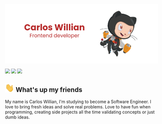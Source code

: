 <p align="center">
  <a href="#">
    <img src="https://github.com/CarlosWillian/CarlosWillian/blob/main/carlos-willian.png" alt="cover" title="Carlos Willian" border="0">
  </a>
</p>

<a href="https://www.linkedin.com/in/carlooswillian/"><img src="https://img.shields.io/badge/linkedin-0077B5.svg?style=for-the-badge&logo=linkedin&logoColor=white"></a>
<a href="https://www.instagram.com/carlooswillian/"><img src="https://img.shields.io/badge/instagram-E4405F.svg?style=for-the-badge&logo=instagram&logoColor=white"></a>
<a href="mailto:carlodwillian@gmail.com"><img src="https://img.shields.io/badge/e‑mail-D14836.svg?style=for-the-badge&logo=GMail&logoColor=white"></a>

## <img src="https://github.com/CarlosWillian/CarlosWillian/blob/main/wave.gif" width="30px"> What's up my friends
My name is Carlos Willian, I'm studying to become a Software Engineer. I love to bring fresh ideas and solve real problems. Love to have fun when programming, creating side projects all the time validating concepts or just dumb ideas.






 
